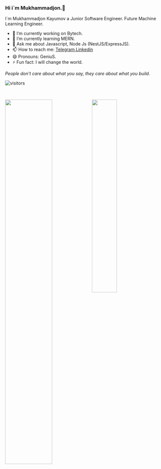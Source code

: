 ### Hi i`m Mukhammadjon.👋
I`m Mukhammadjon Kayumov  a Junior Software Engineer. Future Machine Learning Engineer.

  - 🔭 I’m currently working on Bytech.
  - 🌱 I’m currently learning MERN.
  - 💬 Ask me about Javascript, Node Js (NestJS/ExpressJS).
  - 📫 How to reach me: [Telegram](https://t.me/mr_genius001),[Linkedin](https://www.linkedin.com/in/mukhammadjon-kayumov-a59039202)
  - 😄 Pronouns: GeniuS.
  - ⚡ Fun fact: I will change the world.

*People don't care about what you say, they care about what you build.*

 ![visitors](https://visitor-badge.glitch.me/badge?page_id=page.id&left_color=black&right_color=blue)
 
 
  <br/>
  <div display="flex">
  <p>
     <img width="55%" align="top" src="https://github-readme-stats.vercel.app/api?username=Mukhammadjon571&show_icons=true&hide_border=true&&count_private=true&include_all_commits=true&theme=gotham" />
    <img width="40%" align="top" src="https://github-readme-stats.vercel.app/api/top-langs/?username=Mukhammadjon571&exclude_repo=KNN-Image-Classification&show_icons=true&hide_border=true&layout=compact&langs_count=8&theme=gotham"/>
  </p>
</div>



